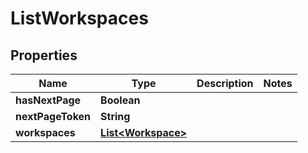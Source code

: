 

# ListWorkspaces


## Properties

| Name | Type | Description | Notes |
|------------ | ------------- | ------------- | -------------|
|**hasNextPage** | **Boolean** |  |  |
|**nextPageToken** | **String** |  |  |
|**workspaces** | [**List&lt;Workspace&gt;**](Workspace.md) |  |  |



